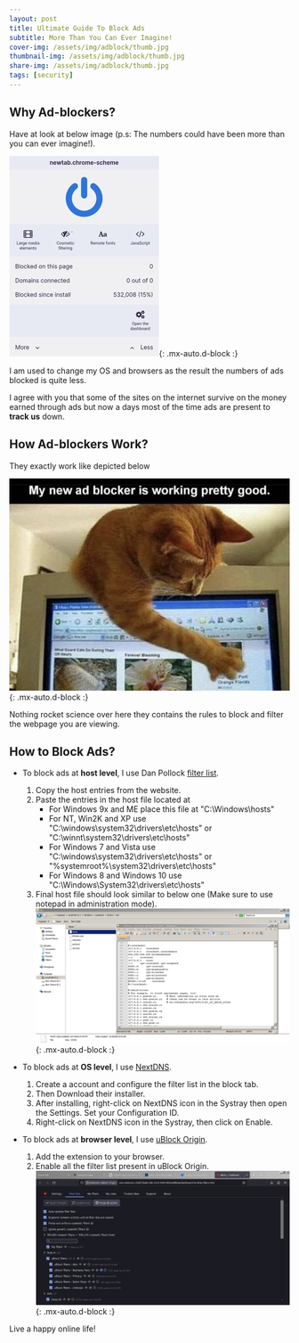 ```yaml
---
layout: post
title: Ultimate Guide To Block Ads
subtitle: More Than You Can Ever Imagine!
cover-img: /assets/img/adblock/thumb.jpg
thumbnail-img: /assets/img/adblock/thumb.jpg
share-img: /assets/img/adblock/thumb.jpg
tags: [security]
---
```


## Why Ad-blockers?

Have at look at below image (p.s: The numbers could have been more than you can ever imagine!).

![Blocked Ads](/assets/img/adblock/blocked-ads.jpg){: .mx-auto.d-block :}

I am used to change my OS and browsers as the result the numbers of ads blocked is quite less.

I agree with you that some of the sites on the internet survive on the money earned through ads but now a days most of the time ads are present to **track us** down.

## How Ad-blockers Work?

They exactly work like depicted below

![Cat Blocker](/assets/img/adblock/cat-blocker.jpeg){: .mx-auto.d-block :}

Nothing rocket science over here they contains the rules to block and filter the webpage you are viewing. 

## How to Block Ads?

- To block ads at **host level**, I use Dan Pollock [filter list](http://someonewhocares.org/hosts/).
	1. Copy the host entries from the website.
	2. Paste the entries in the host file located at 
		- For Windows 9x and ME place this file at "C:\Windows\hosts"
		- For NT, Win2K and XP use "C:\windows\system32\drivers\etc\hosts" or "C:\winnt\system32\drivers\etc\hosts"
		- For Windows 7 and Vista use "C:\windows\system32\drivers\etc\hosts" or "%systemroot%\system32\drivers\etc\hosts"
		- For Windows 8 and Windows 10 use "C:\Windows\System32\drivers\etc\hosts"
	3. Final host file should look similar to below one (Make sure to use notepad in administration mode). ![Host](/assets/img/adblock/host.png){: .mx-auto.d-block :}

- To block ads at **OS level**, I use [NextDNS](https://nextdns.io/).
	1. Create a account and configure the filter list in the block tab.
	2. Then Download their installer.
	3. After installing, right-click on NextDNS icon in the Systray then open the Settings. Set your Configuration ID.
	4. Right-click on NextDNS icon in the Systray, then click on Enable.

- To block ads at **browser level**, I use [uBlock Origin](https://ublockorigin.com/).
	1. Add the extension to your browser.
	2. Enable all the filter list present in uBlock Origin. ![uBlock Dashboard](/assets/img/adblock/ublock-dashboard.png){: .mx-auto.d-block :}

Live a happy online life!